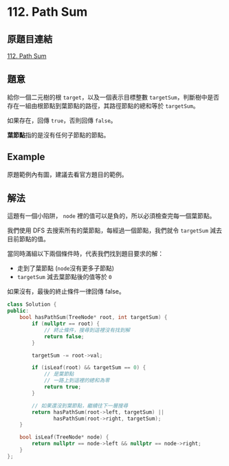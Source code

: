 # 112. Path Sum

## 原題目連結
[112. Path Sum](https://leetcode.com/problems/path-sum/description/)

## 題意
給你一個二元樹的根 `target`，以及一個表示目標整數 `targetSum`，判斷樹中是否存在一組由根節點到葉節點的路徑，其路徑節點的總和等於 `targetSum`。

如果存在，回傳 `true`，否則回傳 `false`。

**葉節點**指的是沒有任何子節點的節點。

## Example
原題範例內有圖，建議去看官方題目的範例。

## 解法
這題有一個小陷阱， `node` 裡的值可以是負的，所以必須檢查完每一個葉節點。

我們使用 DFS 去搜索所有的葉節點，每經過一個節點，我們就令 `targetSum` 減去目前節點的值。

當同時滿組以下兩個條件時，代表我們找到題目要求的解：
* 走到了葉節點 (`node`沒有更多子節點)
* `targetSum` 減去葉節點後的值等於 `0`

如果沒有，最後的終止條件一律回傳 false。

```c++
class Solution {
public:
    bool hasPathSum(TreeNode* root, int targetSum) {
        if (nullptr == root) {
            // 終止條件，搜尋到這裡沒有找到解
            return false;
        }

        targetSum -= root->val;

        if (isLeaf(root) && targetSum == 0) {
            // 是葉節點
            // 一路上到這裡的總和為零
            return true;
        }

        // 如果還沒到葉節點，繼續往下一層搜尋
        return hasPathSum(root->left, targetSum) ||
               hasPathSum(root->right, targetSum);
    }

    bool isLeaf(TreeNode* node) {
        return nullptr == node->left && nullptr == node->right;
    }
};
```


